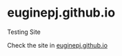 # euginepj.github.io
Testing Site

Check the site in <a href="//euginepj.github.io">euginepj.github.io</a>

